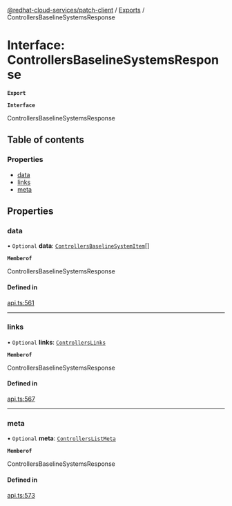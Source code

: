 [@redhat-cloud-services/patch-client](../README.md) / [Exports](../modules.md) / ControllersBaselineSystemsResponse

# Interface: ControllersBaselineSystemsResponse

**`Export`**

**`Interface`**

ControllersBaselineSystemsResponse

## Table of contents

### Properties

- [data](ControllersBaselineSystemsResponse.md#data)
- [links](ControllersBaselineSystemsResponse.md#links)
- [meta](ControllersBaselineSystemsResponse.md#meta)

## Properties

### data

• `Optional` **data**: [`ControllersBaselineSystemItem`](ControllersBaselineSystemItem.md)[]

**`Memberof`**

ControllersBaselineSystemsResponse

#### Defined in

[api.ts:561](https://github.com/mkholjuraev/javascript-clients/blob/master/packages/patch/api.ts#L561)

___

### links

• `Optional` **links**: [`ControllersLinks`](ControllersLinks.md)

**`Memberof`**

ControllersBaselineSystemsResponse

#### Defined in

[api.ts:567](https://github.com/mkholjuraev/javascript-clients/blob/master/packages/patch/api.ts#L567)

___

### meta

• `Optional` **meta**: [`ControllersListMeta`](ControllersListMeta.md)

**`Memberof`**

ControllersBaselineSystemsResponse

#### Defined in

[api.ts:573](https://github.com/mkholjuraev/javascript-clients/blob/master/packages/patch/api.ts#L573)
